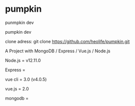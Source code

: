 # pumpkin
punmpkin dev


pumpkin dev

clone adress: git clone https://github.com/heolife/pumpkin.git

A Project with MongoDB / Express / Vue.js / Node.js

Node.js = v12.11.0

Express =

vue cli = 3.0 (v4.0.5)

vue.js = 2.0

mongodb =
